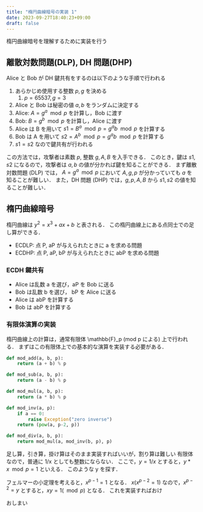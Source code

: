 ```yaml
---
title: "楕円曲線暗号の実装 1"
date: 2023-09-27T18:40:23+09:00
draft: false
---
```


<script type="text/javascript" async src="https://cdnjs.cloudflare.com/ajax/libs/mathjax/2.7.7/MathJax.js?config=TeX-MML-AM_CHTML">
</script>
<script type="text/x-mathjax-config">
 MathJax.Hub.Config({
 tex2jax: {
 inlineMath: [['$', '$'] ],
 displayMath: [ ['$$','$$'], ["\\[","\\]"] ]
 }
 });
</script>

楕円曲線暗号を理解するために実装を行う

## 離散対数問題(DLP), DH 問題(DHP)

Alice と Bob が DH 鍵共有をするのは以下のような手順で行われる

1. あらかじめ使用する整数 $p, g$ を決める
   1. $p = 65537, g = 3$
2. Alice と Bob は秘密の値 $a, b$ をランダムに決定する
3. Alice: $A = g^a \mod p$ を計算し，Bob に渡す
4. Bob: $B = g^b \mod p$ を計算し，Alice に渡す
5. Alice は B を用いて $s1 = B^a \mod p = g^ab \mod p$ を計算する
6. Bob は A を用いて $s2 = A^b \mod p = g^ab \mod p$ を計算する
7. $s1 = s2$ なので鍵共有が行われる

この方法では，攻撃者は素数 $p$, 整数 $g, A, B$ を入手できる．
このとき，鍵は $s1, s2$ になるので，攻撃者は $a, b$ の値が分かれば鍵を知ることができる．
まず離散対数問題 (DLP) では， $A = g^a \mod p$ において $A, g, p$ が分かっていても $a$ を知ることが難しい．
また，DH 問題 (DHP) では，$g, p, A, B$ から $s1, s2$ の値を知ることが難しい．

## 楕円曲線暗号

楕円曲線は $y^2 = x^3 + ax + b$ と表される．
この楕円曲線上にある点同士での足し算ができる．

- ECDLP: 点 P, aP が与えられたときに a を求める問題
- ECDHP: 点 P, aP, bP が与えられたときに abP を求める問題

### ECDH 鍵共有

- Alice は乱数 a を選び，aP を Bob に送る
- Bob は乱数 b を選び， bP を Alice に送る
- Alice は abP を計算する
- Bob は abP を計算する

### 有限体演算の実装

楕円曲線上の計算は，通常有限体 \mathbb{F}_p (mod p による) 上で行われる．
まずはこの有限体上での基本的な演算を実装する必要がある．

```python
def mod_add(a, b, p):
    return (a + b) % p

def mod_sub(a, b, p):
    return (a - b) % p

def mod_mul(a, b, p):
    return (a * b) % p

def mod_inv(a, p):
    if a == 0:
        raise Exception("zero inverse")
    return (pow(a, p-2, p))

def mod_div(a, b, p):
    return mod_mul(a, mod_inv(b, p), p)
```

足し算，引き算，掛け算はそのまま実装すればいいが，割り算は難しい
有限体なので，普通に 1/x としても整数にならない．
ここで，$y = 1/x$ とすると，$y * x \mod p = 1$ といえる．
このような y を探す．

フェルマーの小定理を考えると，$x^{p-1} = 1$ となる．
$x(x^{p-2} = 1)$ なので，$x^{p-2} = y$ とすると，$xy = 1(\mod p)$ となる．
これを実装すればおけ

おしまい